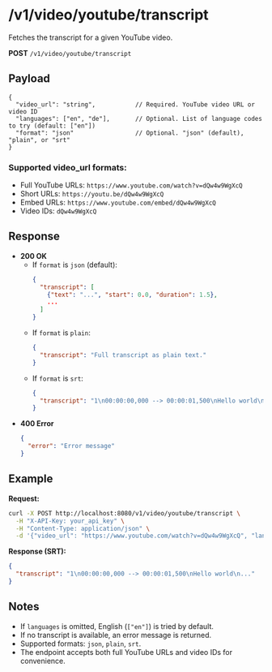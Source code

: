 # /v1/video/youtube/transcript

Fetches the transcript for a given YouTube video.

**POST** `/v1/video/youtube/transcript`

## Payload

```
{
  "video_url": "string",           // Required. YouTube video URL or video ID
  "languages": ["en", "de"],       // Optional. List of language codes to try (default: ["en"])
  "format": "json"                 // Optional. "json" (default), "plain", or "srt"
}
```

### Supported video_url formats:
- Full YouTube URLs: `https://www.youtube.com/watch?v=dQw4w9WgXcQ`
- Short URLs: `https://youtu.be/dQw4w9WgXcQ`
- Embed URLs: `https://www.youtube.com/embed/dQw4w9WgXcQ`
- Video IDs: `dQw4w9WgXcQ`

## Response

- **200 OK**
  - If `format` is `json` (default):
    ```json
    {
      "transcript": [
        {"text": "...", "start": 0.0, "duration": 1.5},
        ...
      ]
    }
    ```
  - If `format` is `plain`:
    ```json
    {
      "transcript": "Full transcript as plain text."
    }
    ```
  - If `format` is `srt`:
    ```json
    {
      "transcript": "1\n00:00:00,000 --> 00:00:01,500\nHello world\n..."
    }
    ```
- **400 Error**
    ```json
    {
      "error": "Error message"
    }
    ```

## Example

**Request:**
```bash
curl -X POST http://localhost:8080/v1/video/youtube/transcript \
  -H "X-API-Key: your_api_key" \
  -H "Content-Type: application/json" \
  -d '{"video_url": "https://www.youtube.com/watch?v=dQw4w9WgXcQ", "languages": ["en"], "format": "srt"}'
```

**Response (SRT):**
```json
{
  "transcript": "1\n00:00:00,000 --> 00:00:01,500\nHello world\n..."
}
```

## Notes
- If `languages` is omitted, English (`["en"]`) is tried by default.
- If no transcript is available, an error message is returned.
- Supported formats: `json`, `plain`, `srt`.
- The endpoint accepts both full YouTube URLs and video IDs for convenience.